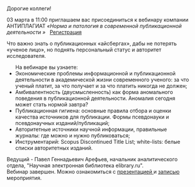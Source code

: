 <p> Дорогие коллеги! </p>

  <p> 03 марта в 11:00 приглашаем вас присоединиться к вебинару компании АНТИПЛАГИАТ
  <i> «Норма и патология в современной публикационной деятельности
    » </i> &nbsp;
   <a href="https://events.webinar.ru/1176571/1789199077"> Регистрация </a>
  </p>
  Что важно знать о публикационных «айсбергах», дабы не потерять «ученое лицо», но поднять персональный статус и авторитет исследователя.
  <ul>
    На вебинаре вы узнаете:
    <li> Экономические проблемы информационной и публикационной деятельности в академической жизни современного ученого: за что ученый платит, за что получает и за что платить никогда не должен;
    <li> Амбивалентность (двусмысленность) как форма аномального поведения в публикационной деятельности. Аномалия сегодня может стать нормой завтра?
    <li> Публикационная гигиена: основные правила отбора и оценки качества источников для публикации. Формы псевдонауки и псевдонаучных изданий/публикаций;
    <li> Авторитетные источники научной информации, правильные журналы: где можно и нужно публиковаться;
    <li> Инструментарий: Scopus Discontinued Title List; white-lists: белые списки авторитетных изданий.
  </ul>
Ведущий - Павел Геннадьевич Арефьев, начальник аналитического отдела, "Научная электронная библиотека elibrary.ru".
<br>
Вебинар завершен. Можно ознакомиться с <a href="http://chglib.icp.ac.ru/more/2023-03-03_Patologija i norma v publikacii.pdf"> презентацией </a> и <a href="https://www.youtube.com/watch?v=QNPFFbcuBIA"> записью </a> мероприятия.

